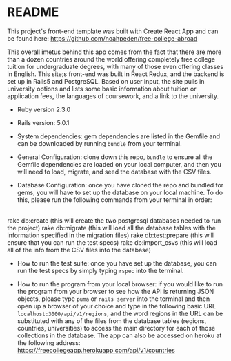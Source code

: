 # README

This project's front-end template was built with Create React App and can be found here: https://github.com/noahpeden/free-college-abroad

This overall imetus behind this app comes from the fact that there are more than a dozen countries around the world offering completely free college tuition for undergraduate degrees, with many of those even offering classes in English. This site;s front-end was built in React Redux, and the backend is set up in Rails5 and PostgreSQL. Based on user input, the site pulls in university options and lists some basic information about tuition or application fees, the languages of coursework, and a link to the university.

* Ruby version 2.3.0

* Rails version: 5.0.1

* System dependencies: gem dependencies are listed in the Gemfile and can be downloaded by running `bundle` from your terminal.

* General Configuration: clone down this repo, `bundle` to ensure all the Gemfile dependencies are loaded on your local computer, and then you will need to load, migrate, and seed the database with the CSV files.

* Database Configuration: once you have cloned the repo and bundled for gems, you will have to set up the database on your local machine. To do this, please run the following commands from your terminal in order:
<br>
rake db:create (this will create the two postgresql databases needed to run the project)  
rake db:migrate (this will load all the database tables with the information specified in the migration files)  
rake db:test:prepare (this will ensure that you can run the test specs)  
rake db:import_csvs (this will load all of the info from the CSV files into the database)  

* How to run the test suite: once you have set up the database, you can run the test specs by simply typing `rspec` into the terminal. 

* How to run the program from your local browser: if you would like to run the program from your browser to see how the API is returning JSON objects, please type `puma` or `rails server` into the terminal and then open up a browser of your choice and type in the following basic URL `localhost:3000/api/v1/regions`, and the word regions in the URL can be substituted with any of the files from the database tables (regions, countries, universities) to access the main directory for each of those collections in the database. The app can also be accessed on heroku at the following address: https://freecollegeapp.herokuapp.com/api/v1/countries
